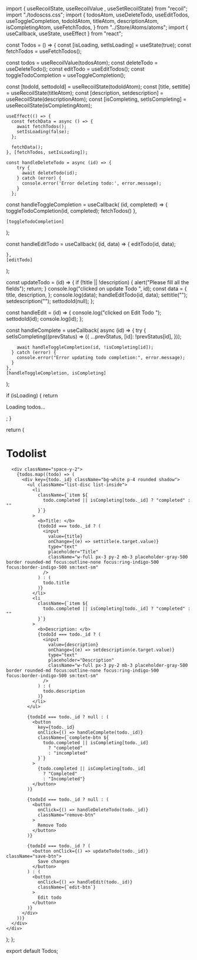 import { useRecoilState, useRecoilValue , useSetRecoilState} from "recoil";
import "./todoscss.css";
import {
  todosAtom,
  useDeleteTodo,
  useEditTodos,
  useToggleCompletion,
  todoIdAtom,
  titleAtom,
  descriptionAtom,
  isCompletingAtom,
  useFetchTodos,
} from "../Store/Atoms/atoms";
import { useCallback, useState, useEffect } from "react";

const Todos = () => {
  const [isLoading, setIsLoading] = useState(true);
  const fetchTodos = useFetchTodos();

  const todos = useRecoilValue(todosAtom);
  const deleteTodo = useDeleteTodo();
  const editTodo = useEditTodos();
  const toggleTodoCompletion = useToggleCompletion();

  const [todoId, settodoId] = useRecoilState(todoIdAtom);
  const [title, settitle] = useRecoilState(titleAtom);
  const [description, setdescription] = useRecoilState(descriptionAtom);
  const [isCompleting, setIsCompleting] = useRecoilState(isCompletingAtom);


    useEffect(() => {
      const fetchData = async () => {
        await fetchTodos();
        setIsLoading(false);
      };

      fetchData();
    }, [fetchTodos, setIsLoading]);

    const handleDeleteTodo = async (id) => {
        try {
          await deleteTodo(id);
        } catch (error) {
          console.error('Error deleting todo:', error.message);
        }
      };

  const handleToggleCompletion = useCallback(
    (id, completed) => {
      toggleTodoCompletion(id, completed);
      fetchTodos()
    },
    
    [toggleTodoCompletion]
  );

  const handleEditTodo = useCallback(
    (id, data) => {
      editTodo(id, data);
      
    },
    [editTodo]
  );

  const updateTodo = (id) => {
    if (!title || !description) {
      alert("Please fill all the fields");
      return;
    }
    console.log("clicked on update Todo ", id);
    const data = {
      title,
      description,
    };
    console.log(data);
    handleEditTodo(id, data);
    settitle("");
    setdescription("");
    settodoId(null);
  };

  const handleEdit = (id) => {
    console.log("clicked on Edit Todo ");
    settodoId(id);
    console.log(id);
  };

  const handleComplete = useCallback(
    async (id) => {
      try {
        setIsCompleting((prevStatus) => ({
          ...prevStatus,
          [id]: !prevStatus[id],
        }));

        await handleToggleCompletion(id, !isCompleting[id]);
      } catch (error) {
        console.error("Error updating todo completion:", error.message);
      }
    },
    [handleToggleCompletion, isCompleting]
  );

  if (isLoading) {
    return <p>Loading todos...</p>;
  }

  return (
    <div className="p-4">
      <h1 className="text-2xl text-white font-bold mb-4">Todolist</h1>

      <div className="space-y-2">
        {todos.map((todo) => (
          <div key={todo._id} className="bg-white p-4 rounded shadow">
            <ul className="list-disc list-inside">
              <li
                className={`item ${
                  todo.completed || isCompleting[todo._id] ? "completed" : ""
                }`}
              >
                <b>Title: </b>
                {todoId === todo._id ? (
                  <input
                    value={title}
                    onChange={(e) => settitle(e.target.value)}
                    type="text"
                    placeholder="Title"
                    className="w-full px-3 py-2 mb-3 placeholder-gray-500 border rounded-md focus:outline-none focus:ring-indigo-500 focus:border-indigo-500 sm:text-sm"
                  />
                ) : (
                  todo.title
                )}
              </li>
              <li
                className={`item ${
                  todo.completed || isCompleting[todo._id] ? "completed" : ""
                }`}
              >
                <b>Description: </b>
                {todoId === todo._id ? (
                  <input
                    value={description}
                    onChange={(e) => setdescription(e.target.value)}
                    type="text"
                    placeholder="Description"
                    className="w-full px-3 py-2 mb-3 placeholder-gray-500 border rounded-md focus:outline-none focus:ring-indigo-500 focus:border-indigo-500 sm:text-sm"
                  />
                ) : (
                  todo.description
                )}
              </li>
            </ul>

            {todoId === todo._id ? null : (
              <button
                key={todo._id}
                onClick={() => handleComplete(todo._id)}
                className={`complete-btn ${
                  todo.completed || isCompleting[todo._id]
                    ? "completed"
                    : "incompleted"
                }`}
              >
                {todo.completed || isCompleting[todo._id]
                  ? "Completed"
                  : "Incompleted"}
              </button>
            )}

            {todoId === todo._id ? null : (
              <button
                onClick={() => handleDeleteTodo(todo._id)}
                className="remove-btn"
              >
                Remove Todo
              </button>
            )}

            {todoId === todo._id ? (
              <button onClick={() => updateTodo(todo._id)} className="save-btn">
                Save changes
              </button>
            ) : (
              <button
                onClick={() => handleEdit(todo._id)}
                className={`edit-btn`}
              >
                Edit todo
              </button>
            )}
          </div>
        ))}
      </div>
    </div>
  );
};

export default Todos;
